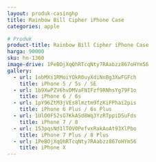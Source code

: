 ```yaml
---
layout: produk-casinghp
title: Rainbow Bill Cipher iPhone Case
categories: apple

# Produk
product-title: Rainbow Bill Cipher iPhone Case
harga: 90000
sku: hn-1360
image-drive: 1PeBOjXqQhRTcqNty7RAabzz867oHYm56
gallery:
  - url: 1obMXs1RMoiYOkR0uyXdiNnBg3XwFGFch
    title: iPhone 5 / 5s / SE
  - url: 1b9XwPZV6hvDMVaFNIFzf9RNhsYg79F1o
    title: iPhone 6 / 6s
  - url: 1pY96ZtM3jVEs8lmztm9fzKiFPhai2pis
    title: iPhone 6 Plus / 6s Plus
  - url: 1UlO0F52sG7KkASd8Wq3YzRTppiDSuFds
    title: iPhone 7 / 8
  - url: 153pqsNd1lTOV0PefvxRakAoAt93XlPbo
    title: iPhone 7 Plus / 8 Plus
  - url: 1PeBOjXqQhRTcqNty7RAabzz867oHYm56
    title: iPhone X
---
```

